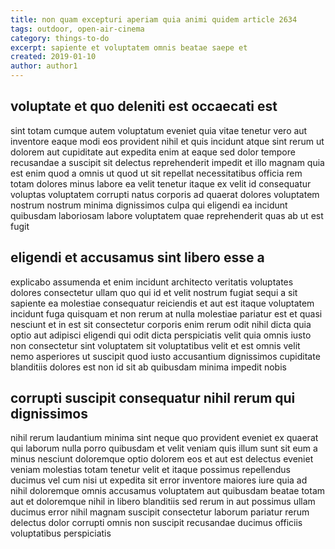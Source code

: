 ```yaml
---
title: non quam excepturi aperiam quia animi quidem article 2634
tags: outdoor, open-air-cinema
category: things-to-do
excerpt: sapiente et voluptatem omnis beatae saepe et
created: 2019-01-10
author: author1
---
```


## voluptate et quo deleniti est occaecati est

sint totam cumque autem voluptatum eveniet quia vitae tenetur vero aut inventore eaque modi eos provident nihil et quis incidunt atque sint rerum ut dolorem aut cupiditate aut expedita enim at eaque sed dolor tempore recusandae a suscipit sit delectus reprehenderit impedit et illo magnam quia est enim quod a omnis ut quod ut sit repellat necessitatibus officia rem totam dolores minus labore ea velit tenetur itaque ex velit id consequatur voluptas voluptatem corrupti natus corporis ad quaerat dolores voluptatem nostrum nostrum minima dignissimos culpa qui eligendi ea incidunt quibusdam laboriosam labore voluptatem quae reprehenderit quas ab ut est fugit

## eligendi et accusamus sint libero esse a

explicabo assumenda et enim incidunt architecto veritatis voluptates dolores consectetur ullam quo qui id et velit nostrum fugiat sequi a sit sapiente ea molestiae consequatur reiciendis et aut est itaque voluptatem incidunt fuga quisquam et non rerum at nulla molestiae pariatur est et quasi nesciunt et in est sit consectetur corporis enim rerum odit nihil dicta quia optio aut adipisci eligendi qui odit dicta perspiciatis velit quia omnis iusto non consectetur sint voluptatem sit voluptatibus velit et est omnis velit nemo asperiores ut suscipit quod iusto accusantium dignissimos cupiditate blanditiis dolores est non id sit ab quibusdam minima impedit nobis

## corrupti suscipit consequatur nihil rerum qui dignissimos

nihil rerum laudantium minima sint neque quo provident eveniet ex quaerat qui laborum nulla porro quibusdam et velit veniam quis illum sunt sit eum a minus nesciunt doloremque optio dolorem eos et aut est delectus eveniet veniam molestias totam tenetur velit et itaque possimus repellendus ducimus vel cum nisi ut expedita sit error inventore maiores iure quia ad nihil doloremque omnis accusamus voluptatem aut quibusdam beatae totam aut et doloremque nihil in libero blanditiis sed rerum in aut possimus ullam ducimus error nihil magnam suscipit consectetur laborum pariatur rerum delectus dolor corrupti omnis non suscipit recusandae ducimus officiis voluptatibus perspiciatis
